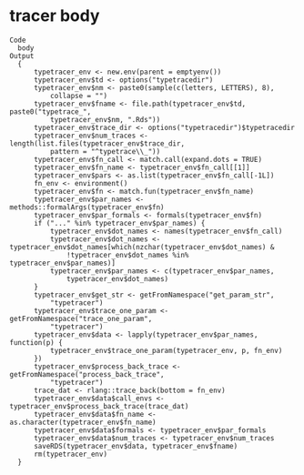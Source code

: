 # tracer body

    Code
      body
    Output
      {
          typetracer_env <- new.env(parent = emptyenv())
          typetracer_env$td <- options("typetracedir")
          typetracer_env$nm <- paste0(sample(c(letters, LETTERS), 8), 
              collapse = "")
          typetracer_env$fname <- file.path(typetracer_env$td, paste0("typetrace_", 
              typetracer_env$nm, ".Rds"))
          typetracer_env$trace_dir <- options("typetracedir")$typetracedir
          typetracer_env$num_traces <- length(list.files(typetracer_env$trace_dir, 
              pattern = "^typetrace\\_"))
          typetracer_env$fn_call <- match.call(expand.dots = TRUE)
          typetracer_env$fn_name <- typetracer_env$fn_call[[1]]
          typetracer_env$pars <- as.list(typetracer_env$fn_call[-1L])
          fn_env <- environment()
          typetracer_env$fn <- match.fun(typetracer_env$fn_name)
          typetracer_env$par_names <- methods::formalArgs(typetracer_env$fn)
          typetracer_env$par_formals <- formals(typetracer_env$fn)
          if ("..." %in% typetracer_env$par_names) {
              typetracer_env$dot_names <- names(typetracer_env$fn_call)
              typetracer_env$dot_names <- typetracer_env$dot_names[which(nzchar(typetracer_env$dot_names) & 
                  !typetracer_env$dot_names %in% typetracer_env$par_names)]
              typetracer_env$par_names <- c(typetracer_env$par_names, 
                  typetracer_env$dot_names)
          }
          typetracer_env$get_str <- getFromNamespace("get_param_str", 
              "typetracer")
          typetracer_env$trace_one_param <- getFromNamespace("trace_one_param", 
              "typetracer")
          typetracer_env$data <- lapply(typetracer_env$par_names, function(p) {
              typetracer_env$trace_one_param(typetracer_env, p, fn_env)
          })
          typetracer_env$process_back_trace <- getFromNamespace("process_back_trace", 
              "typetracer")
          trace_dat <- rlang::trace_back(bottom = fn_env)
          typetracer_env$data$call_envs <- typetracer_env$process_back_trace(trace_dat)
          typetracer_env$data$fn_name <- as.character(typetracer_env$fn_name)
          typetracer_env$data$formals <- typetracer_env$par_formals
          typetracer_env$data$num_traces <- typetracer_env$num_traces
          saveRDS(typetracer_env$data, typetracer_env$fname)
          rm(typetracer_env)
      }


